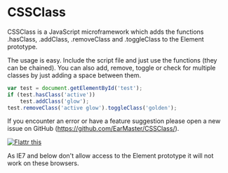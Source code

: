 # CSSClass
CSSClass is a JavaScript microframework which adds the functions .hasClass, .addClass, .removeClass and .toggleClass to the Element prototype.

The usage is easy. Include the script file and just use the functions (they can be chained). You can also add, remove, toggle or check for multiple classes by just adding a space between them.

```javascript
var test = document.getElementById('test');
if (test.hasClass('active'))
	test.addClass('glow');
test.removeClass('active glow').toggleClass('golden');
```

If you encounter an error or have a feature suggestion please open a new issue on GitHub (https://github.com/EarMaster/CSSClass/).

<a href="http://flattr.com/thing/1097666/CSSClass">
<img src="http://api.flattr.com/button/flattr-badge-large.png" alt="Flattr this" title="Flattr this" border="0" /></a>

As IE7 and below don't allow access to the Element prototype it will not work on these browsers.